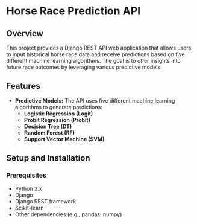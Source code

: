 # Horse Race Prediction API

## Overview

This project provides a Django REST API web application that allows users to input historical horse race data and receive predictions based on five different machine learning algorithms. The goal is to offer insights into future race outcomes by leveraging various predictive models.

## Features

- **Predictive Models:** The API uses five different machine learning algorithms to generate predictions:
  - **Logistic Regression (Logit)**
  - **Probit Regression (Probit)**
  - **Decision Tree (DT)**
  - **Random Forest (RF)**
  - **Support Vector Machine (SVM)**

## Setup and Installation

### Prerequisites

- Python 3.x
- Django
- Django REST framework
- Scikit-learn
- Other dependencies (e.g., pandas, numpy)
